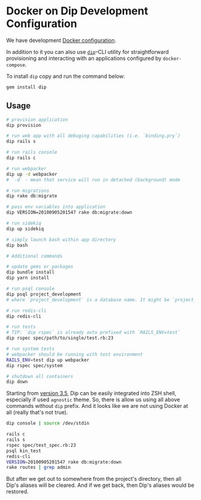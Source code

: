# Docker on Dip Development Configuration

We have development [Docker configuration](./docker.md).

In addition to it you can also use [`dip`](https://github.com/bibendi/dip)–CLI utility for straightforward provisioning and interacting with an applications configured by `docker-compose`.

To install `dip` copy and run the command below:

```sh
gem install dip
```

## Usage

```sh
# provision application
dip provision

# run web app with all debuging capabilities (i.e. `binding.pry`)
dip rails s

# run rails console
dip rails c

# run webpacker
dip up -d webpacker
# `-d` - mean that service will run in detached (background) mode

# run migrations
dip rake db:migrate

# pass env variables into application
dip VERSION=20100905201547 rake db:migrate:down

# run sidekiq
dip up sidekiq

# simply launch bash within app directory
dip bash

# Additional commands

# update gems or packages
dip bundle install
dip yarn install

# run psql console
dip psql project_development
# where `project_development` is a database name. It might be `project_test`.

# run redis-cli
dip redis-cli

# run tests
# TIP: `dip rspec` is already auto prefixed with `RAILS_ENV=test`
dip rspec spec/path/to/single/test.rb:23

# run system tests
# webpacker should be running with test environment
RAILS_ENV=test dip up webpacker
dip rspec spec/system

# shutdown all containers
dip down
```

Starting from [version 3.5](https://github.com/bibendi/dip/releases/tag/v3.5.0), Dip can be easily integrated into ZSH shell, especially if used `agnostic` theme. So, there is allow us using all above commands without `dip` prefix. And it looks like we are not using Docker at all (really that's not true).

```sh
dip console | source /dev/stdin

rails c
rails s
rspec spec/test_spec.rb:23
psql kin_test
redis-cli
VERSION=20100905201547 rake db:migrate:down
rake routes | grep admin
```

But after we get out to somewhere from the project's directory, then all Dip's aliases will be cleared. And if we get back, then Dip's aliases would be restored.
